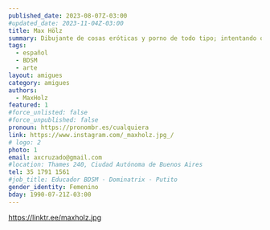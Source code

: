 ```yaml
---
published_date: 2023-08-07Z-03:00
#updated_date: 2023-11-04Z-03:00
title: Max Hölz
summary: Dibujante de cosas eróticas y porno de todo tipo; intentando que cada vez más gente entienda lo diverso que puede ser el deseo.
tags:
  - español
  - BDSM
  - arte
layout: amigues
category: amigues
authors:
  - MaxHolz
featured: 1
#force_unlisted: false
#force_unpublished: false
pronoun: https://pronombr.es/cualquiera
link: https://www.instagram.com/_maxholz.jpg_/
# logo: 2
photo: 1
email: axcruzado@gmail.com
#location: Thames 240, Ciudad Autónoma de Buenos Aires
tel: 35 1791 1561
#job_title: Educador BDSM - Dominatrix - Putito
gender_identity: Femenino
bday: 1990-07-21Z-03:00
---
```


https://linktr.ee/maxholz.jpg
